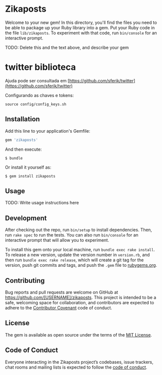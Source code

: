 # Zikaposts

Welcome to your new gem! In this directory, you'll find the files you need to be able to package up your Ruby library into a gem. Put your Ruby code in the file `lib/zikaposts`. To experiment with that code, run `bin/console` for an interactive prompt.

TODO: Delete this and the text above, and describe your gem

# twitter biblioteca

Ajuda pode ser consultada em [https://github.com/sferik/twitter](https://github.com/sferik/twitter)


Configurando as chaves e tokens:

    source config/config_keys.sh

## Installation

Add this line to your application's Gemfile:

```ruby
gem 'zikaposts'
```

And then execute:

    $ bundle

Or install it yourself as:

    $ gem install zikaposts

## Usage

TODO: Write usage instructions here

## Development

After checking out the repo, run `bin/setup` to install dependencies. Then, run `rake spec` to run the tests. You can also run `bin/console` for an interactive prompt that will allow you to experiment.

To install this gem onto your local machine, run `bundle exec rake install`. To release a new version, update the version number in `version.rb`, and then run `bundle exec rake release`, which will create a git tag for the version, push git commits and tags, and push the `.gem` file to [rubygems.org](https://rubygems.org).

## Contributing

Bug reports and pull requests are welcome on GitHub at https://github.com/[USERNAME]/zikaposts. This project is intended to be a safe, welcoming space for collaboration, and contributors are expected to adhere to the [Contributor Covenant](http://contributor-covenant.org) code of conduct.

## License

The gem is available as open source under the terms of the [MIT License](http://opensource.org/licenses/MIT).

## Code of Conduct

Everyone interacting in the Zikaposts project’s codebases, issue trackers, chat rooms and mailing lists is expected to follow the [code of conduct](https://github.com/[USERNAME]/zikaposts/blob/master/CODE_OF_CONDUCT.md).

